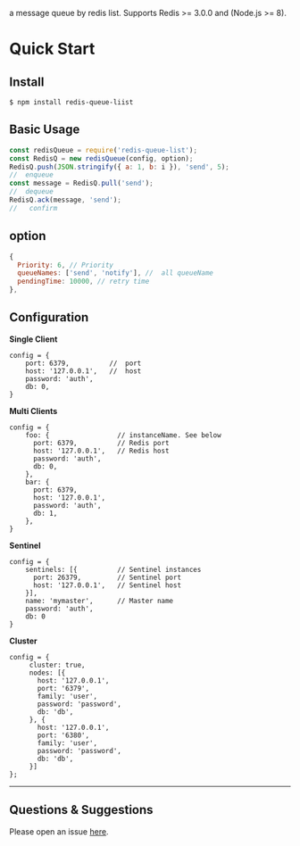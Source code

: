 a message queue by redis list.
Supports Redis >= 3.0.0 and (Node.js >= 8).

# Quick Start

## Install

```shell
$ npm install redis-queue-liist
```

## Basic Usage

```javascript
const redisQueue = require('redis-queue-list');
const RedisQ = new redisQueue(config, option);
RedisQ.push(JSON.stringify({ a: 1, b: i }), 'send', 5);
//  enqueue
const message = RedisQ.pull('send');
//  dequeue
RedisQ.ack(message, 'send');
//   confirm
```

## option

```javascript
{
  Priority: 6, // Priority
  queueNames: ['send', 'notify'], //  all queueName
  pendingTime: 10000, // retry time
},
```

## Configuration

**Single Client**

```
config = {
    port: 6379,          //  port
    host: '127.0.0.1',   //  host
    password: 'auth',
    db: 0,
}
```

**Multi Clients**

```
config = {
    foo: {                 // instanceName. See below
      port: 6379,          // Redis port
      host: '127.0.0.1',   // Redis host
      password: 'auth',
      db: 0,
    },
    bar: {
      port: 6379,
      host: '127.0.0.1',
      password: 'auth',
      db: 1,
    },
}
```

**Sentinel**

```
config = {
    sentinels: [{          // Sentinel instances
      port: 26379,         // Sentinel port
      host: '127.0.0.1',   // Sentinel host
    }],
    name: 'mymaster',      // Master name
    password: 'auth',
    db: 0
}
```

**Cluster**

```
config = {
     cluster: true,
     nodes: [{
       host: '127.0.0.1',
       port: '6379',
       family: 'user',
       password: 'password',
       db: 'db',
     }, {
       host: '127.0.0.1',
       port: '6380',
       family: 'user',
       password: 'password',
       db: 'db',
     }]
};
```

---

## Questions & Suggestions

Please open an issue [here](https://github.com/tong3jie/redis-queue-list/issues).
